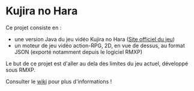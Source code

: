 # Kujira no Hara
Ce projet consiste en :
* une version Java du jeu vidéo Kujira no Hara ([Site officiel du jeu](http://www.roiofthesuisse.byethost7.com/kujiranohara.php))
* un moteur de jeu vidéo action-RPG, 2D, en vue de dessus, au format JSON (exporté notamment depuis le logiciel RMXP)

Le but de ce projet est d'aller au dela des limites du jeu actuel, développé sous RMXP.

Consulter le [wiki](http://github.com/roiofthesuisse/Kujira-no-Hara/wiki) pour plus d'informations !
